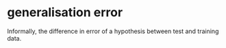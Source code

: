 # generalisation error 

Informally, the difference in error of a hypothesis between test and training data.
